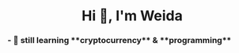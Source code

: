 <h1 align="center">Hi 👋, I'm Weida</h1>
<h3>- 🌱 still learning **cryptocurrency** & **programming**</h3>
